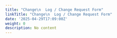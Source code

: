 ```yaml
---
title: "Change\n  Log / Change Request Form"
linkTitle: "Change\n  Log / Change Request Form"
date: '2025-04-29T17:09:00Z'
weight: 0
description: No content
---
```



